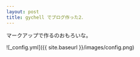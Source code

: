 ```yaml
---
layout: post
title: gychell でブログ作った2．
---
```


マークアップで作るのおもろいな。

![_config.yml]({{ site.baseurl }}/images/config.png)

